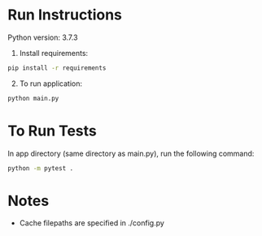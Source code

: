 # Run Instructions
Python version: 3.7.3

1. Install requirements: 
  ```bash
  pip install -r requirements
  ```
2. To run application: 
  ```bash
  python main.py
  ```

# To Run Tests
In app directory (same directory as main.py), run the following command: 
```bash
python -m pytest . 
```

# Notes
- Cache filepaths are specified in ./config.py
